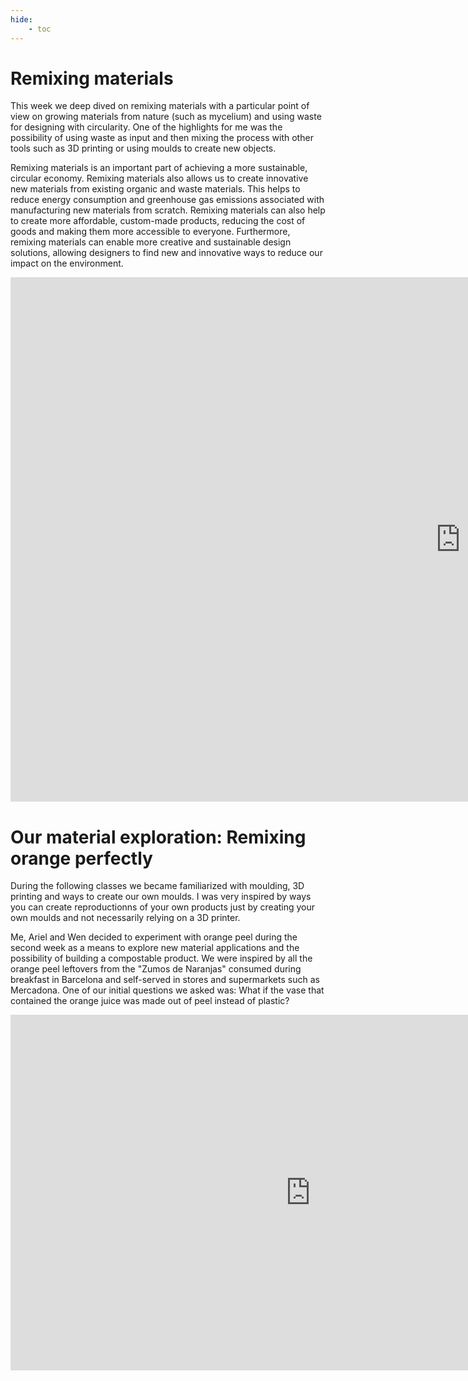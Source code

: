 ```yaml
---
hide:
    - toc
---
```


# Remixing materials

This week we deep dived on remixing materials with a particular point of view on growing materials from nature (such as mycelium) and using waste for designing with circularity. One of the highlights for me was the possibility of using waste as input and then mixing the process with other tools such as 3D printing or using moulds to create new objects.

Remixing materials is an important part of achieving a more sustainable, circular economy. Remixing materials also allows us to create innovative new materials from existing organic and waste materials. This helps to reduce energy consumption and greenhouse gas emissions associated with manufacturing new materials from scratch. Remixing materials can also help to create more affordable, custom-made products, reducing the cost of goods and making them more accessible to everyone. Furthermore, remixing materials can enable more creative and sustainable design solutions, allowing designers to find new and innovative ways to reduce our impact on the environment.

<iframe src="https://docs.google.com/presentation/d/e/2PACX-1vQbBgNVoIh63YzmdYFap7mJNNHmMtMvOhAs07CpN5GnNLJNF8aEK-iyRfLHXpzBxHri_1LEvMflfcSy/embed?start=false&loop=false&delayms=3000" frameborder="0" width="1440" height="839" allowfullscreen="true" mozallowfullscreen="true" webkitallowfullscreen="true"></iframe>

# Our material exploration: Remixing orange perfectly

During the following classes we became familiarized with moulding, 3D printing and ways to create our own moulds. I was very inspired by ways you can create reproductionns of your own products just by creating your own moulds and not necessarily relying on a 3D printer.

Me, Ariel and Wen decided to experiment with orange peel during the second week as a means to explore new material applications and the possibility of building a compostable product. We were inspired by all the orange peel leftovers from the "Zumos de Naranjas" consumed during breakfast in Barcelona and self-served in stores and supermarkets such as Mercadona. One of our initial questions we asked was: What if the vase that contained the orange juice was made out of peel instead of plastic?

<iframe src="https://docs.google.com/presentation/d/e/2PACX-1vQjwELS_tVeeGxQCWpacXyekfA70PH8oJnDA69kNYzHA8wr1SCJGlHVOQb0-5qvoaGbVi8SWo8l4Ip1/embed?start=false&loop=false&delayms=3000" frameborder="0" width="960" height="569" allowfullscreen="true" mozallowfullscreen="true" webkitallowfullscreen="true"></iframe>
